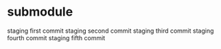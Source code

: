 # submodule
staging first commit
staging second commit
staging third commit
staging fourth commit
staging fifth commit